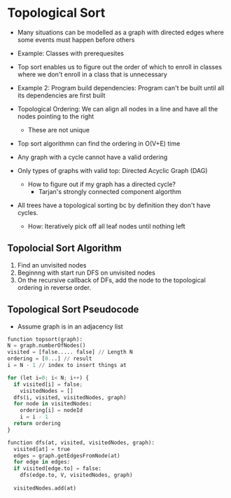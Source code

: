 # Topological Sort

- Many situations can be modelled as a graph with directed edges where some events must happen before others
  
- Example: Classes with prerequesites
- Top sort enables us to figure out the order of which to enroll in classes where we don't enroll in a class that is unnecessary
  
- Example 2: Program build dependencies: Program can't be built until all its dependencies are first built

- Topological Ordering: We can align all nodes in a line and have all the nodes pointing to the right
  - These are not unique
- Top sort algorithmn can find the ordering in O(V+E) time

- Any graph with a cycle cannot have a valid ordering
- Only types of graphs with valid top: Directed Acyclic Graph (DAG)
  - How to figure out if my graph has a directed cycle?
    - Tarjan's strongly connected component algorthm

- All trees have a topological sorting bc by definition they don't have cycles.
  - How: Iteratively pick off all leaf nodes until nothing left

## Topolocial Sort Algorithm

1. Find an unvisited nodes
2. Beginnng with start run DFS on unvisited nodes
3. On the recursive callback of DFs, add the node to the topological ordering in reverse order.

## Topological Sort Pseudocode

- Assume graph is in an adjacency list

```py
function topsort(graph):
N = graph.numberOfNodes()
visited = [false..... false] // Length N
ordering = [0...] // result
i = N - 1 // index to insert things at

for (let i=0; i< N; i++) {
  if visited[i] = false;
    visitedNodes = []
  dfs(i, visited, visitedNodes, graph)
  for node in visitedNodes:
    ordering[i] = nodeId
    i = i - 1
  return ordering
}

function dfs(at, visited, visitedNodes, graph):
  visited[at] = true
  edges = graph.getEdgesFromNode(at)
  for edge in edges:
  if visited[edge.to] = false:
    dfs(edge.to, V, visitedNodes, graph)
  
  visitedNodes.add(at)
```